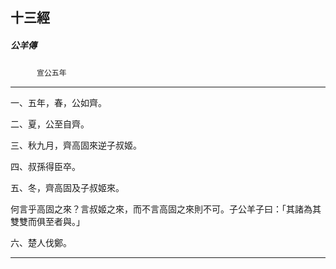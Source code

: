 

## 十三經

##### 公羊傳
　　　`宣公五年`

* * *

一、五年，春，公如齊。

二、夏，公至自齊。

三、秋九月，齊高固來逆子叔姬。

四、叔孫得臣卒。

五、冬，齊高固及子叔姬來。

何言乎高固之來？言叔姬之來，而不言高固之來則不可。子公羊子曰：「其諸為其雙雙而俱至者與。」

六、楚人伐鄭。

* * *

